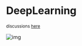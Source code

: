 # DeepLearning
<sub> discussions [here](https://github.com/harshraj22/DeepLearning/discussions) </sub>             

![img](https://user-images.githubusercontent.com/46635452/99142455-1fb94300-267b-11eb-9ba6-ed6f7f088901.png)
